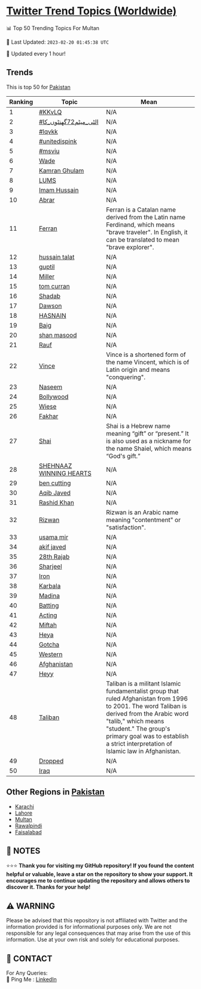 [Twitter Trend Topics (Worldwide)](https://github.com/ErcinDedeoglu/Twitter-Trend-Topics)
==========


📊 Top 50 Trending Topics For Multan

📆 Last Updated: `2023-02-20 01:45:38 UTC`

🔧 Updated every 1 hour!


## Trends

This is top 50 for [Pakistan](</Pakistan>)

| Ranking | Topic | Mean |
| ------- | ------------ | ------------ |
| 1 | [#KKvLQ](http://twitter.com/search?q=%23KKvLQ) | N/A |
| 2 | [#الٹی_میٹم72گھنٹوں_کا](http://twitter.com/search?q=%23%d8%a7%d9%84%d9%b9%db%8c_%d9%85%db%8c%d9%b9%d9%8572%da%af%da%be%d9%86%d9%b9%d9%88%da%ba_%da%a9%d8%a7) | N/A |
| 3 | [#lqvkk](http://twitter.com/search?q=%23lqvkk) | N/A |
| 4 | [#unitedispink](http://twitter.com/search?q=%23unitedispink) | N/A |
| 5 | [#msviu](http://twitter.com/search?q=%23msviu) | N/A |
| 6 | [Wade](http://twitter.com/search?q=Wade) | N/A |
| 7 | [Kamran Ghulam](http://twitter.com/search?q=Kamran+Ghulam) | N/A |
| 8 | [LUMS](http://twitter.com/search?q=LUMS) | N/A |
| 9 | [Imam Hussain](http://twitter.com/search?q=Imam+Hussain) | N/A |
| 10 | [Abrar](http://twitter.com/search?q=Abrar) | N/A |
| 11 | [Ferran](http://twitter.com/search?q=Ferran) | Ferran is a Catalan name derived from the Latin name Ferdinand, which means "brave traveler". In English, it can be translated to mean "brave explorer". |
| 12 | [hussain talat](http://twitter.com/search?q=hussain+talat) | N/A |
| 13 | [guptil](http://twitter.com/search?q=guptil) | N/A |
| 14 | [Miller](http://twitter.com/search?q=Miller) | N/A |
| 15 | [tom curran](http://twitter.com/search?q=tom+curran) | N/A |
| 16 | [Shadab](http://twitter.com/search?q=Shadab) | N/A |
| 17 | [Dawson](http://twitter.com/search?q=Dawson) | N/A |
| 18 | [HASNAIN](http://twitter.com/search?q=HASNAIN) | N/A |
| 19 | [Baig](http://twitter.com/search?q=Baig) | N/A |
| 20 | [shan masood](http://twitter.com/search?q=shan+masood) | N/A |
| 21 | [Rauf](http://twitter.com/search?q=Rauf) | N/A |
| 22 | [Vince](http://twitter.com/search?q=Vince) | Vince is a shortened form of the name Vincent, which is of Latin origin and means "conquering". |
| 23 | [Naseem](http://twitter.com/search?q=Naseem) | N/A |
| 24 | [Bollywood](http://twitter.com/search?q=Bollywood) | N/A |
| 25 | [Wiese](http://twitter.com/search?q=Wiese) | N/A |
| 26 | [Fakhar](http://twitter.com/search?q=Fakhar) | N/A |
| 27 | [Shai](http://twitter.com/search?q=Shai) | Shai is a Hebrew name meaning “gift” or “present.” It is also used as a nickname for the name Shaiel, which means “God's gift.” |
| 28 | [SHEHNAAZ WINNING HEARTS](http://twitter.com/search?q=SHEHNAAZ+WINNING+HEARTS) | N/A |
| 29 | [ben cutting](http://twitter.com/search?q=ben+cutting) | N/A |
| 30 | [Aqib Javed](http://twitter.com/search?q=Aqib+Javed) | N/A |
| 31 | [Rashid Khan](http://twitter.com/search?q=Rashid+Khan) | N/A |
| 32 | [Rizwan](http://twitter.com/search?q=Rizwan) | Rizwan is an Arabic name meaning "contentment" or "satisfaction". |
| 33 | [usama mir](http://twitter.com/search?q=usama+mir) | N/A |
| 34 | [akif javed](http://twitter.com/search?q=akif+javed) | N/A |
| 35 | [28th Rajab](http://twitter.com/search?q=28th+Rajab) | N/A |
| 36 | [Sharjeel](http://twitter.com/search?q=Sharjeel) | N/A |
| 37 | [Iron](http://twitter.com/search?q=Iron) | N/A |
| 38 | [Karbala](http://twitter.com/search?q=Karbala) | N/A |
| 39 | [Madina](http://twitter.com/search?q=Madina) | N/A |
| 40 | [Batting](http://twitter.com/search?q=Batting) | N/A |
| 41 | [Acting](http://twitter.com/search?q=Acting) | N/A |
| 42 | [Miftah](http://twitter.com/search?q=Miftah) | N/A |
| 43 | [Heya](http://twitter.com/search?q=Heya) | N/A |
| 44 | [Gotcha](http://twitter.com/search?q=Gotcha) | N/A |
| 45 | [Western](http://twitter.com/search?q=Western) | N/A |
| 46 | [Afghanistan](http://twitter.com/search?q=Afghanistan) | N/A |
| 47 | [Heyy](http://twitter.com/search?q=Heyy) | N/A |
| 48 | [Taliban](http://twitter.com/search?q=Taliban) | Taliban is a militant Islamic fundamentalist group that ruled Afghanistan from 1996 to 2001. The word Taliban is derived from the Arabic word "talib," which means "student." The group's primary goal was to establish a strict interpretation of Islamic law in Afghanistan. |
| 49 | [Dropped](http://twitter.com/search?q=Dropped) | N/A |
| 50 | [Iraq](http://twitter.com/search?q=Iraq) | N/A |



## Other Regions in [Pakistan](</Pakistan>)

* [Karachi](</Pakistan/Karachi.md>)
* [Lahore](</Pakistan/Lahore.md>)
* [Multan](</Pakistan/Multan.md>)
* [Rawalpindi](</Pakistan/Rawalpindi.md>)
* [Faisalabad](</Pakistan/Faisalabad.md>)



## 📝 NOTES

⭐⭐⭐ **Thank you for visiting my GitHub repository! If you found the content helpful or valuable, leave a star on the repository to show your support. It encourages me to continue updating the repository and allows others to discover it. Thanks for your help!**


## ⚠️ WARNING

Please be advised that this repository is not affiliated with Twitter and the information provided is for informational purposes only. We are not responsible for any legal consequences that may arise from the use of this information. Use at your own risk and solely for educational purposes.


## 📨 CONTACT

 For Any Queries:  
            🏓 Ping Me : [LinkedIn](https://www.linkedin.com/in/ercindedeoglu/)
